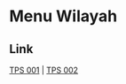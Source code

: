# Menu Wilayah

## Link

[TPS 001](https://github.com/gigit-pemilu/pemilu-2024-81-maluku/tree/main/pileg-dpr/hitung-suara/sub/81-maluku/sub/72-kota-tual/sub/04-pulau-pulau-kur/sub/2001-tubyal/sub/001-tps)
 | 
[TPS 002](https://github.com/gigit-pemilu/pemilu-2024-81-maluku/tree/main/pileg-dpr/hitung-suara/sub/81-maluku/sub/72-kota-tual/sub/04-pulau-pulau-kur/sub/2001-tubyal/sub/002-tps)

